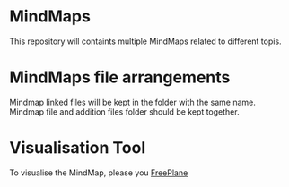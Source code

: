 # MindMaps

This repository will containts multiple MindMaps related to different topis.


# MindMaps file arrangements

Mindmap linked files will be kept in the folder with the same name. Mindmap file and addition files folder should be kept together.



# Visualisation Tool

To visualise the MindMap, please you [FreePlane](https://sourceforge.net/projects/freeplane) 
